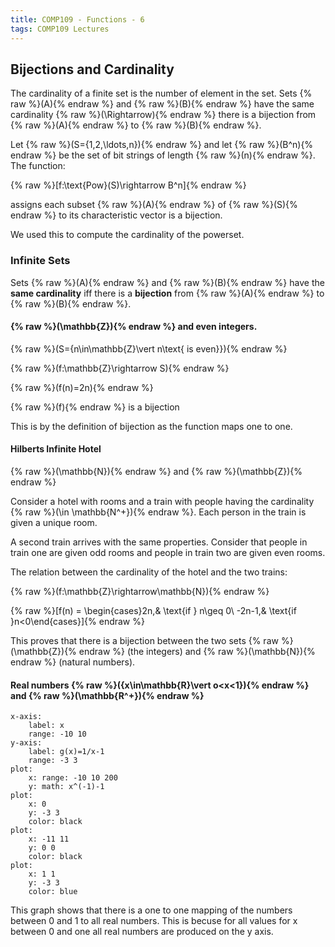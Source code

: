 ```yaml
---
title: COMP109 - Functions - 6
tags: COMP109 Lectures
---
```

## Bijections and Cardinality
The cardinality of a finite set is the number of element in the set. Sets {% raw %}\(A\){% endraw %} and {% raw %}\(B\){% endraw %} have the same cardinality {% raw %}\(\Rightarrow\){% endraw %} there is a bijection from {% raw %}\(A\){% endraw %} to {% raw %}\(B\){% endraw %}.

Let {% raw %}\(S=\{1,2,\ldots,n\}\){% endraw %} and let {% raw %}\(B^n\){% endraw %} be the set of bit strings of length {% raw %}\(n\){% endraw %}. The function:

{% raw %}\[f:\text{Pow}(S)\rightarrow B^n\]{% endraw %}

assigns each subset {% raw %}\(A\){% endraw %} of {% raw %}\(S\){% endraw %} to its characteristic vector is a bijection.

We used this to compute the cardinality of the powerset.

### Infinite Sets
Sets {% raw %}\(A\){% endraw %} and {% raw %}\(B\){% endraw %} have the **same cardinality** iff there is a **bijection** from {% raw %}\(A\){% endraw %} to {% raw %}\(B\){% endraw %}.

#### {% raw %}\(\mathbb{Z}\){% endraw %} and even integers.

{% raw %}\(S=\{n\in\mathbb{Z}\vert n\text{ is even}\}\){% endraw %}

{% raw %}\(f:\mathbb{Z}\rightarrow S\){% endraw %}

{% raw %}\(f(n)=2n\){% endraw %}

{% raw %}\(f\){% endraw %} is a bijection

This is by the definition of bijection as the function maps one to one.

#### Hilberts Infinite Hotel

{% raw %}\(\mathbb{N}\){% endraw %} and {% raw %}\(\mathbb{Z}\){% endraw %}

Consider a hotel with rooms and a train with people having the cardinality {% raw %}\(\in \mathbb{N^+}\){% endraw %}. Each person in the train is given a unique room.

A second train arrives with the same properties. Consider that people in train one are given odd rooms and people in train two are given even rooms.

The relation between the cardinality of the hotel and the two trains:

{% raw %}\(f:\mathbb{Z}\rightarrow\mathbb{N}\){% endraw %}

{% raw %}\[f(n) = \begin{cases}2n,& \text{if } n\geq 0\\ -2n-1,& \text{if }n<0\end{cases}\]{% endraw %}

This proves that there is a bijection between the two sets {% raw %}\(\mathbb{Z}\){% endraw %} (the integers) and {% raw %}\(\mathbb{N}\){% endraw %} (natural numbers).

#### Real numbers {% raw %}\(\{x\in\mathbb{R}\vert o<x<1\}\){% endraw %} and {% raw %}\(\mathbb{R^+}\){% endraw %}

```charter
x-axis:
	label: x
	range: -10 10
y-axis:
	label: g(x)=1/x-1
	range: -3 3
plot:
	x: range: -10 10 200
	y: math: x^(-1)-1
plot:
	x: 0
	y: -3 3
	color: black
plot:
	x: -11 11
	y: 0 0
	color: black
plot:
	x: 1 1
	y: -3 3
	color: blue
```

This graph shows that there is a one to one mapping of the numbers between 0 and 1 to all real numbers. This is becuse for all values for x between 0 and one all real numbers are produced on the y axis.
